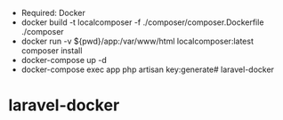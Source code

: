 - Required: Docker
- docker build -t localcomposer -f ./composer/composer.Dockerfile ./composer
- docker run -v ${pwd}/app:/var/www/html localcomposer:latest composer install
- docker-compose up -d
- docker-compose exec app php artisan key:generate# laravel-docker
# laravel-docker
